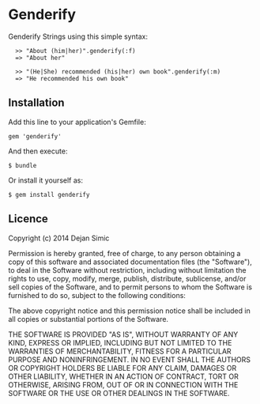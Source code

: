 # Genderify

Genderify Strings using this simple syntax:

      >> "About (him|her)".genderify(:f) 
      => "About her"

      >> "(He|She) recommended (his|her) own book".genderify(:m) 
      => "He recommended his own book"

## Installation

Add this line to your application's Gemfile:

    gem 'genderify'

And then execute:

    $ bundle

Or install it yourself as:

    $ gem install genderify

## Licence

Copyright (c) 2014 Dejan Simic

Permission is hereby granted, free of charge, to any person obtaining
a copy of this software and associated documentation files (the
"Software"), to deal in the Software without restriction, including
without limitation the rights to use, copy, modify, merge, publish,
distribute, sublicense, and/or sell copies of the Software, and to
permit persons to whom the Software is furnished to do so, subject to
the following conditions:

The above copyright notice and this permission notice shall be
included in all copies or substantial portions of the Software.

THE SOFTWARE IS PROVIDED "AS IS", WITHOUT WARRANTY OF ANY KIND,
EXPRESS OR IMPLIED, INCLUDING BUT NOT LIMITED TO THE WARRANTIES OF
MERCHANTABILITY, FITNESS FOR A PARTICULAR PURPOSE AND
NONINFRINGEMENT. IN NO EVENT SHALL THE AUTHORS OR COPYRIGHT HOLDERS BE
LIABLE FOR ANY CLAIM, DAMAGES OR OTHER LIABILITY, WHETHER IN AN ACTION
OF CONTRACT, TORT OR OTHERWISE, ARISING FROM, OUT OF OR IN CONNECTION
WITH THE SOFTWARE OR THE USE OR OTHER DEALINGS IN THE SOFTWARE.

